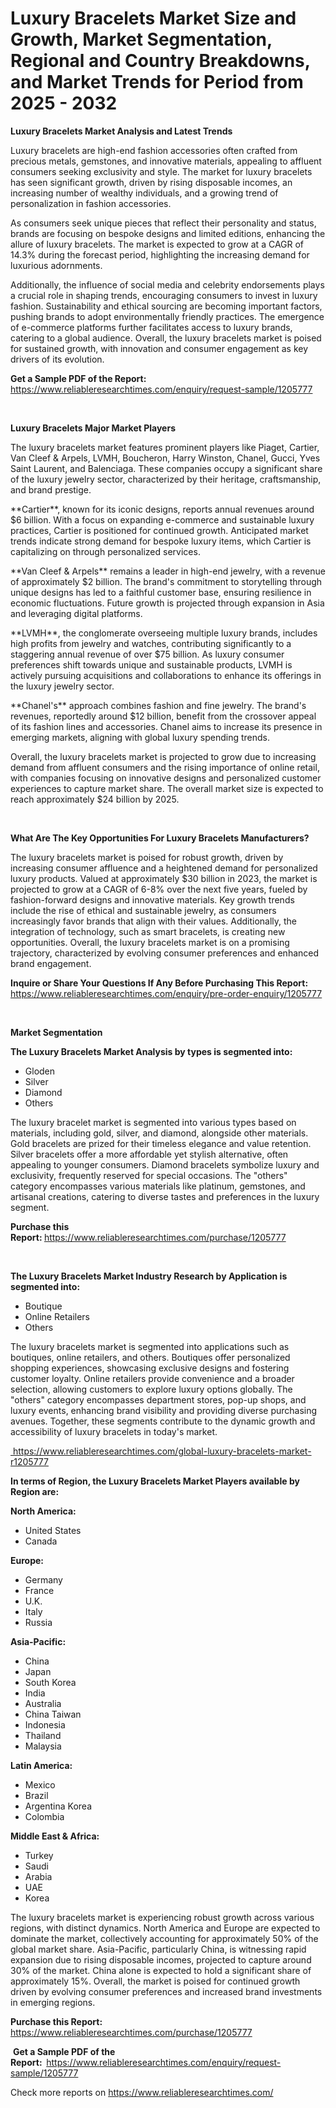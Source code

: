 <p><h1>Luxury Bracelets Market Size and Growth, Market Segmentation, Regional and Country Breakdowns, and Market Trends for Period from 2025 -  2032</h1></p><p><strong>Luxury Bracelets Market Analysis and Latest Trends</strong></p>
<p><p>Luxury bracelets are high-end fashion accessories often crafted from precious metals, gemstones, and innovative materials, appealing to affluent consumers seeking exclusivity and style. The market for luxury bracelets has seen significant growth, driven by rising disposable incomes, an increasing number of wealthy individuals, and a growing trend of personalization in fashion accessories. </p><p>As consumers seek unique pieces that reflect their personality and status, brands are focusing on bespoke designs and limited editions, enhancing the allure of luxury bracelets. The market is expected to grow at a CAGR of 14.3% during the forecast period, highlighting the increasing demand for luxurious adornments. </p><p>Additionally, the influence of social media and celebrity endorsements plays a crucial role in shaping trends, encouraging consumers to invest in luxury fashion. Sustainability and ethical sourcing are becoming important factors, pushing brands to adopt environmentally friendly practices. The emergence of e-commerce platforms further facilitates access to luxury brands, catering to a global audience. Overall, the luxury bracelets market is poised for sustained growth, with innovation and consumer engagement as key drivers of its evolution.</p></p>
<p><strong>Get a Sample PDF of the Report:&nbsp;</strong> <a href="https://www.reliableresearchtimes.com/enquiry/request-sample/1205777?utm_campaign=3054&utm_medium=2&utm_source=Github&utm_content=ia&utm_term=04042025&utm_id=luxury-bracelets">https://www.reliableresearchtimes.com/enquiry/request-sample/1205777</a></p>
<p>&nbsp;</p>
<p><strong>Luxury Bracelets Major Market Players</strong></p>
<p><p>The luxury bracelets market features prominent players like Piaget, Cartier, Van Cleef & Arpels, LVMH, Boucheron, Harry Winston, Chanel, Gucci, Yves Saint Laurent, and Balenciaga. These companies occupy a significant share of the luxury jewelry sector, characterized by their heritage, craftsmanship, and brand prestige.</p><p>**Cartier**, known for its iconic designs, reports annual revenues around $6 billion. With a focus on expanding e-commerce and sustainable luxury practices, Cartier is positioned for continued growth. Anticipated market trends indicate strong demand for bespoke luxury items, which Cartier is capitalizing on through personalized services.</p><p>**Van Cleef & Arpels** remains a leader in high-end jewelry, with a revenue of approximately $2 billion. The brand's commitment to storytelling through unique designs has led to a faithful customer base, ensuring resilience in economic fluctuations. Future growth is projected through expansion in Asia and leveraging digital platforms.</p><p>**LVMH**, the conglomerate overseeing multiple luxury brands, includes high profits from jewelry and watches, contributing significantly to a staggering annual revenue of over $75 billion. As luxury consumer preferences shift towards unique and sustainable products, LVMH is actively pursuing acquisitions and collaborations to enhance its offerings in the luxury jewelry sector.</p><p>**Chanel's** approach combines fashion and fine jewelry. The brand's revenues, reportedly around $12 billion, benefit from the crossover appeal of its fashion lines and accessories. Chanel aims to increase its presence in emerging markets, aligning with global luxury spending trends.</p><p>Overall, the luxury bracelets market is projected to grow due to increasing demand from affluent consumers and the rising importance of online retail, with companies focusing on innovative designs and personalized customer experiences to capture market share. The overall market size is expected to reach approximately $24 billion by 2025.</p></p>
<p>&nbsp;</p>
<p><strong>What Are The Key Opportunities For Luxury Bracelets Manufacturers?</strong></p>
<p><p>The luxury bracelets market is poised for robust growth, driven by increasing consumer affluence and a heightened demand for personalized luxury products. Valued at approximately $30 billion in 2023, the market is projected to grow at a CAGR of 6-8% over the next five years, fueled by fashion-forward designs and innovative materials. Key growth trends include the rise of ethical and sustainable jewelry, as consumers increasingly favor brands that align with their values. Additionally, the integration of technology, such as smart bracelets, is creating new opportunities. Overall, the luxury bracelets market is on a promising trajectory, characterized by evolving consumer preferences and enhanced brand engagement.</p></p>
<p><strong>Inquire or Share Your Questions If Any Before Purchasing This Report:</strong> <a href="https://www.reliableresearchtimes.com/enquiry/pre-order-enquiry/1205777?utm_campaign=3054&utm_medium=2&utm_source=Github&utm_content=ia&utm_term=04042025&utm_id=luxury-bracelets">https://www.reliableresearchtimes.com/enquiry/pre-order-enquiry/1205777</a></p>
<p>&nbsp;</p>
<p><strong>Market Segmentation</strong></p>
<p><strong>The Luxury Bracelets Market Analysis by types is segmented into:</strong></p>
<p><ul><li>Gloden</li><li>Silver</li><li>Diamond</li><li>Others</li></ul></p>
<p><p>The luxury bracelet market is segmented into various types based on materials, including gold, silver, and diamond, alongside other materials. Gold bracelets are prized for their timeless elegance and value retention. Silver bracelets offer a more affordable yet stylish alternative, often appealing to younger consumers. Diamond bracelets symbolize luxury and exclusivity, frequently reserved for special occasions. The "others" category encompasses various materials like platinum, gemstones, and artisanal creations, catering to diverse tastes and preferences in the luxury segment.</p></p>
<p><strong>Purchase this Report:&nbsp;</strong><a href="https://www.reliableresearchtimes.com/purchase/1205777?utm_campaign=3054&utm_medium=2&utm_source=Github&utm_content=ia&utm_term=04042025&utm_id=luxury-bracelets">https://www.reliableresearchtimes.com/purchase/1205777</a></p>
<p>&nbsp;</p>
<p><strong>The Luxury Bracelets Market Industry Research by Application is segmented into:</strong></p>
<p><ul><li>Boutique</li><li>Online Retailers</li><li>Others</li></ul></p>
<p><p>The luxury bracelets market is segmented into applications such as boutiques, online retailers, and others. Boutiques offer personalized shopping experiences, showcasing exclusive designs and fostering customer loyalty. Online retailers provide convenience and a broader selection, allowing customers to explore luxury options globally. The "others" category encompasses department stores, pop-up shops, and luxury events, enhancing brand visibility and providing diverse purchasing avenues. Together, these segments contribute to the dynamic growth and accessibility of luxury bracelets in today's market.</p></p>
<p><a href="https://www.reliableresearchtimes.com/global-luxury-bracelets-market-r1205777?utm_campaign=3054&utm_medium=2&utm_source=Github&utm_content=ia&utm_term=04042025&utm_id=luxury-bracelets">&nbsp;https://www.reliableresearchtimes.com/global-luxury-bracelets-market-r1205777</a></p>
<p><strong>In terms of Region, the Luxury Bracelets Market Players available by Region are:</strong></p>
<p>
    <p> <strong> North America: </strong>
        <ul>
            <li>United States</li>
            <li>Canada</li>
        </ul>
        </p> 
    <p> <strong> Europe: </strong>
        <ul>
            <li>Germany</li>
            <li>France</li>
            <li>U.K.</li>
            <li>Italy</li>
            <li>Russia</li>
        </ul>
        </p> 
    <p> <strong> Asia-Pacific: </strong>
        <ul>
            <li>China</li>
            <li>Japan</li>
            <li>South Korea</li>
            <li>India</li>
            <li>Australia</li>
            <li>China Taiwan</li>
            <li>Indonesia</li>
            <li>Thailand</li>
            <li>Malaysia</li>
        </ul>
        </p> 
    <p> <strong> Latin America: </strong>
        <ul>
            <li>Mexico</li>
            <li>Brazil</li>
            <li>Argentina Korea</li>
            <li>Colombia</li>
        </ul>
        </p> 
    <p> <strong> Middle East & Africa: </strong>
        <ul>
            <li>Turkey</li>
            <li>Saudi</li>
            <li>Arabia</li>
            <li>UAE</li>
            <li>Korea</li>
        </ul>
    </p>
    </p>
<p><p>The luxury bracelets market is experiencing robust growth across various regions, with distinct dynamics. North America and Europe are expected to dominate the market, collectively accounting for approximately 50% of the global market share. Asia-Pacific, particularly China, is witnessing rapid expansion due to rising disposable incomes, projected to capture around 30% of the market. China alone is expected to hold a significant share of approximately 15%. Overall, the market is poised for continued growth driven by evolving consumer preferences and increased brand investments in emerging regions.</p></p>
<p><strong>Purchase this Report: </strong><a href="https://www.reliableresearchtimes.com/purchase/1205777?utm_campaign=3054&utm_medium=2&utm_source=Github&utm_content=ia&utm_term=04042025&utm_id=luxury-bracelets">https://www.reliableresearchtimes.com/purchase/1205777</a></p>
<p>&nbsp;<strong>Get a Sample PDF of the Report:&nbsp;&nbsp;</strong><a href="https://www.reliableresearchtimes.com/enquiry/request-sample/1205777?utm_campaign=3054&utm_medium=2&utm_source=Github&utm_content=ia&utm_term=04042025&utm_id=luxury-bracelets">https://www.reliableresearchtimes.com/enquiry/request-sample/1205777</a></p>
<p><strong></strong></p>
<p>Check more reports on <a href="https://www.reliableresearchtimes.com/?utm_campaign=3054&utm_medium=2&utm_source=Github&utm_content=ia&utm_term=04042025&utm_id=luxury-bracelets">https://www.reliableresearchtimes.com/</a></p>